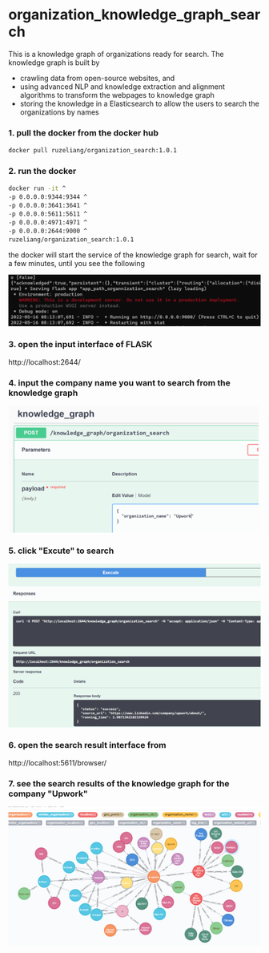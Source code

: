 # organization_knowledge_graph_search

This is a knowledge graph of organizations ready for search. The knowledge graph is built by 

* crawling data from open-source websites, and 
* using advanced NLP and knowledge extraction and alignment algorithms to transform the webpages to knowledge graph
* storing the knowledge in a Elasticsearch to allow the users to search the organizations by names

### 1. pull the docker from the docker hub

```bash
docker pull ruzeliang/organization_search:1.0.1
```

### 2. run the docker

```bash
docker run -it ^
-p 0.0.0.0:9344:9344 ^
-p 0.0.0.0:3641:3641 ^
-p 0.0.0.0:5611:5611 ^
-p 0.0.0.0:4971:4971 ^
-p 0.0.0.0:2644:9000 ^
ruzeliang/organization_search:1.0.1
```

the docker will start the service of the knowledge graph for search, wait for a few minutes, until you see the following

<img src="service%20ready.png" width="600">




### 3. open the input interface of FLASK 

http://localhost:2644/

### 4. input the company name you want to search from the knowledge graph

<img src="input%20interface.png" width="500">


### 5. click "Excute" to search

<img src="search.png" width="600">

### 6. open the search result interface from 

http://localhost:5611/browser/

### 7. see the search results of the knowledge graph for the company "Upwork"

<img src="knowledge%20graph%20search%20result.png" width="800">
